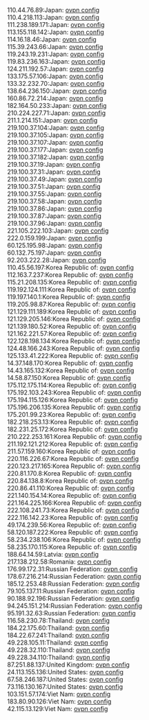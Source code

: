 110.44.76.89:Japan: [ovpn config](vpn/110_44_76_89.ovpn)  
110.4.218.113:Japan: [ovpn config](vpn/110_4_218_113.ovpn)  
111.238.189.171:Japan: [ovpn config](vpn/111_238_189_171.ovpn)  
113.155.118.142:Japan: [ovpn config](vpn/113_155_118_142.ovpn)  
114.16.18.46:Japan: [ovpn config](vpn/114_16_18_46.ovpn)  
115.39.243.66:Japan: [ovpn config](vpn/115_39_243_66.ovpn)  
119.243.19.231:Japan: [ovpn config](vpn/119_243_19_231.ovpn)  
119.83.236.163:Japan: [ovpn config](vpn/119_83_236_163.ovpn)  
124.211.192.57:Japan: [ovpn config](vpn/124_211_192_57.ovpn)  
133.175.57.106:Japan: [ovpn config](vpn/133_175_57_106.ovpn)  
133.32.232.70:Japan: [ovpn config](vpn/133_32_232_70.ovpn)  
138.64.236.150:Japan: [ovpn config](vpn/138_64_236_150.ovpn)  
160.86.72.214:Japan: [ovpn config](vpn/160_86_72_214.ovpn)  
182.164.50.233:Japan: [ovpn config](vpn/182_164_50_233.ovpn)  
210.224.227.71:Japan: [ovpn config](vpn/210_224_227_71.ovpn)  
211.1.214.151:Japan: [ovpn config](vpn/211_1_214_151.ovpn)  
219.100.37.104:Japan: [ovpn config](vpn/219_100_37_104.ovpn)  
219.100.37.105:Japan: [ovpn config](vpn/219_100_37_105.ovpn)  
219.100.37.107:Japan: [ovpn config](vpn/219_100_37_107.ovpn)  
219.100.37.177:Japan: [ovpn config](vpn/219_100_37_177.ovpn)  
219.100.37.182:Japan: [ovpn config](vpn/219_100_37_182.ovpn)  
219.100.37.19:Japan: [ovpn config](vpn/219_100_37_19.ovpn)  
219.100.37.31:Japan: [ovpn config](vpn/219_100_37_31.ovpn)  
219.100.37.49:Japan: [ovpn config](vpn/219_100_37_49.ovpn)  
219.100.37.51:Japan: [ovpn config](vpn/219_100_37_51.ovpn)  
219.100.37.55:Japan: [ovpn config](vpn/219_100_37_55.ovpn)  
219.100.37.58:Japan: [ovpn config](vpn/219_100_37_58.ovpn)  
219.100.37.86:Japan: [ovpn config](vpn/219_100_37_86.ovpn)  
219.100.37.87:Japan: [ovpn config](vpn/219_100_37_87.ovpn)  
219.100.37.96:Japan: [ovpn config](vpn/219_100_37_96.ovpn)  
221.105.222.103:Japan: [ovpn config](vpn/221_105_222_103.ovpn)  
222.0.159.199:Japan: [ovpn config](vpn/222_0_159_199.ovpn)  
60.125.195.98:Japan: [ovpn config](vpn/60_125_195_98.ovpn)  
60.132.75.197:Japan: [ovpn config](vpn/60_132_75_197.ovpn)  
92.203.222.28:Japan: [ovpn config](vpn/92_203_222_28.ovpn)  
110.45.56.197:Korea Republic of: [ovpn config](vpn/110_45_56_197.ovpn)  
112.163.7.237:Korea Republic of: [ovpn config](vpn/112_163_7_237.ovpn)  
115.21.208.135:Korea Republic of: [ovpn config](vpn/115_21_208_135.ovpn)  
119.192.124.111:Korea Republic of: [ovpn config](vpn/119_192_124_111.ovpn)  
119.197.140.1:Korea Republic of: [ovpn config](vpn/119_197_140_1.ovpn)  
119.205.98.87:Korea Republic of: [ovpn config](vpn/119_205_98_87.ovpn)  
121.129.111.189:Korea Republic of: [ovpn config](vpn/121_129_111_189.ovpn)  
121.129.205.146:Korea Republic of: [ovpn config](vpn/121_129_205_146.ovpn)  
121.139.180.52:Korea Republic of: [ovpn config](vpn/121_139_180_52.ovpn)  
121.162.221.57:Korea Republic of: [ovpn config](vpn/121_162_221_57.ovpn)  
122.128.198.134:Korea Republic of: [ovpn config](vpn/122_128_198_134.ovpn)  
124.48.166.243:Korea Republic of: [ovpn config](vpn/124_48_166_243.ovpn)  
125.133.41.222:Korea Republic of: [ovpn config](vpn/125_133_41_222.ovpn)  
14.37.148.170:Korea Republic of: [ovpn config](vpn/14_37_148_170.ovpn)  
14.43.165.132:Korea Republic of: [ovpn config](vpn/14_43_165_132.ovpn)  
14.58.87.150:Korea Republic of: [ovpn config](vpn/14_58_87_150.ovpn)  
175.112.175.114:Korea Republic of: [ovpn config](vpn/175_112_175_114.ovpn)  
175.192.103.243:Korea Republic of: [ovpn config](vpn/175_192_103_243.ovpn)  
175.194.115.126:Korea Republic of: [ovpn config](vpn/175_194_115_126.ovpn)  
175.196.206.135:Korea Republic of: [ovpn config](vpn/175_196_206_135.ovpn)  
175.201.99.23:Korea Republic of: [ovpn config](vpn/175_201_99_23.ovpn)  
182.218.253.13:Korea Republic of: [ovpn config](vpn/182_218_253_13.ovpn)  
182.231.25.172:Korea Republic of: [ovpn config](vpn/182_231_25_172.ovpn)  
210.222.253.161:Korea Republic of: [ovpn config](vpn/210_222_253_161.ovpn)  
211.192.121.212:Korea Republic of: [ovpn config](vpn/211_192_121_212.ovpn)  
211.57.159.160:Korea Republic of: [ovpn config](vpn/211_57_159_160.ovpn)  
220.116.226.67:Korea Republic of: [ovpn config](vpn/220_116_226_67.ovpn)  
220.123.217.165:Korea Republic of: [ovpn config](vpn/220_123_217_165.ovpn)  
220.81.170.8:Korea Republic of: [ovpn config](vpn/220_81_170_8.ovpn)  
220.84.138.8:Korea Republic of: [ovpn config](vpn/220_84_138_8.ovpn)  
220.86.41.110:Korea Republic of: [ovpn config](vpn/220_86_41_110.ovpn)  
221.140.154.14:Korea Republic of: [ovpn config](vpn/221_140_154_14.ovpn)  
221.164.225.166:Korea Republic of: [ovpn config](vpn/221_164_225_166.ovpn)  
222.108.241.73:Korea Republic of: [ovpn config](vpn/222_108_241_73.ovpn)  
222.116.142.23:Korea Republic of: [ovpn config](vpn/222_116_142_23.ovpn)  
49.174.239.56:Korea Republic of: [ovpn config](vpn/49_174_239_56.ovpn)  
58.120.187.222:Korea Republic of: [ovpn config](vpn/58_120_187_222.ovpn)  
58.234.238.106:Korea Republic of: [ovpn config](vpn/58_234_238_106.ovpn)  
58.235.170.115:Korea Republic of: [ovpn config](vpn/58_235_170_115.ovpn)  
188.64.14.59:Latvia: [ovpn config](vpn/188_64_14_59.ovpn)  
217.138.212.58:Romania: [ovpn config](vpn/217_138_212_58.ovpn)  
176.99.172.31:Russian Federation: [ovpn config](vpn/176_99_172_31.ovpn)  
178.67.216.214:Russian Federation: [ovpn config](vpn/178_67_216_214.ovpn)  
185.12.253.48:Russian Federation: [ovpn config](vpn/185_12_253_48.ovpn)  
79.105.137.11:Russian Federation: [ovpn config](vpn/79_105_137_11.ovpn)  
90.188.92.196:Russian Federation: [ovpn config](vpn/90_188_92_196.ovpn)  
94.245.151.214:Russian Federation: [ovpn config](vpn/94_245_151_214.ovpn)  
95.191.32.63:Russian Federation: [ovpn config](vpn/95_191_32_63.ovpn)  
116.58.230.78:Thailand: [ovpn config](vpn/116_58_230_78.ovpn)  
184.22.175.60:Thailand: [ovpn config](vpn/184_22_175_60.ovpn)  
184.22.67.241:Thailand: [ovpn config](vpn/184_22_67_241.ovpn)  
49.228.105.11:Thailand: [ovpn config](vpn/49_228_105_11.ovpn)  
49.228.32.110:Thailand: [ovpn config](vpn/49_228_32_110.ovpn)  
49.228.34.110:Thailand: [ovpn config](vpn/49_228_34_110.ovpn)  
87.251.88.137:United Kingdom: [ovpn config](vpn/87_251_88_137.ovpn)  
24.113.155.136:United States: [ovpn config](vpn/24_113_155_136.ovpn)  
67.58.246.187:United States: [ovpn config](vpn/67_58_246_187.ovpn)  
73.116.130.167:United States: [ovpn config](vpn/73_116_130_167.ovpn)  
103.151.57.174:Viet Nam: [ovpn config](vpn/103_151_57_174.ovpn)  
183.80.90.126:Viet Nam: [ovpn config](vpn/183_80_90_126.ovpn)  
42.115.13.129:Viet Nam: [ovpn config](vpn/42_115_13_129.ovpn)  
